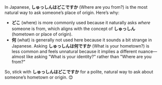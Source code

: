 In Japanese, **しゅっしんはどこですか** (Where are you from?) is the most natural way to ask someone’s place of origin. Here’s why:

- **どこ** (where) is more commonly used because it naturally asks *where* someone is from, which aligns with the concept of **しゅっしん** (hometown or place of origin).
- **何** (what) is generally not used here because it sounds a bit strange in Japanese. Asking **しゅっしんは何ですか** (What is your hometown?) is less common and feels unnatural because it implies a different nuance—almost like asking "What is your identity?" rather than "Where are you from?"

So, stick with **しゅっしんはどこですか** for a polite, natural way to ask about someone’s hometown or origin. 😊
